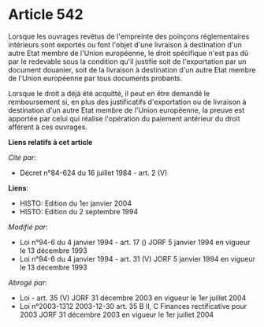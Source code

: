 # Article 542

Lorsque les ouvrages revêtus de l'empreinte des poinçons réglementaires intérieurs sont exportés ou font l'objet d'une
livraison à destination d'un autre Etat membre de l'Union européenne, le droit spécifique n'est pas dû par le redevable sous
la condition qu'il justifie soit de l'exportation par un document douanier, soit de la livraison à destination d'un autre
Etat membre de l'Union européenne par tous documents probants.

Lorsque le droit a déjà été acquitté, il peut en être demandé le remboursement si, en plus des justificatifs d'exportation ou
de livraison à destination d'un autre Etat membre de l'Union européenne, la preuve est apportée par celui qui réalise
l'opération du paiement antérieur du droit afférent à ces ouvrages.

**Liens relatifs à cet article**

_Cité par_:

  - Décret n°84-624 du 16 juillet 1984 - art. 2 (V)

**Liens**:

  - HISTO: Edition du 1er janvier 2004
  - HISTO: Edition du 2 septembre 1994

_Modifié par_:

  - Loi n°94-6 du 4 janvier 1994 - art. 17 () JORF 5 janvier 1994 en vigueur le 13 décembre 1993
  - Loi n°94-6 du 4 janvier 1994 - art. 31 (V) JORF 5 janvier 1994 en vigueur le 13 décembre 1993

_Abrogé par_:

  - Loi - art. 35 (V) JORF 31 décembre 2003 en vigueur le 1er juillet 2004
  - Loi n°2003-1312 2003-12-30 art. 35 B II, C Finances rectificative pour 2003 JORF 31 décembre 2003 en vigueur le 1er juillet 2004
